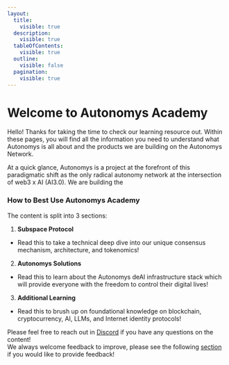 ```yaml
---
layout:
  title:
    visible: true
  description:
    visible: true
  tableOfContents:
    visible: true
  outline:
    visible: false
  pagination:
    visible: true
---
```


# Welcome to Autonomys Academy

Hello! Thanks for taking the time to check our learning resource out. Within these pages, you will find all the information you need to understand what Autonomys is all about and the products we are building on the Autonomys Network.

At a quick glance, Autonomys is a project at the forefront of this paradigmatic shift as the only radical autonomy network at the intersection of web3 x AI (AI3.0). We are building the&#x20;

### How to Best Use Autonomys Academy

The content is split into 3 sections:

1. **Subspace Protocol**&#x20;

* Read this to take a technical deep dive into our unique consensus mechanism, architecture, and tokenomics!

2. **Autonomys Solutions**&#x20;

* Read this to learn about the Autonomys deAI infrastructure stack which will provide everyone with the freedom to control their digital lives!

3. **Additional Learning**&#x20;

* Read this to brush up on foundational knowledge on blockchain, cryptocurrency, AI, LLMs, and Internet identity protocols!

Please feel free to reach out in [Discord](https://discord.com/invite/subspace-network) if you have any questions on the content! \
We always welcome feedback to improve, please see the following [section](broken-reference) if you would like to provide feedback!

